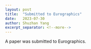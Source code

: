 ```yaml
---
layout: post
title:  "Submitted to Eurographics"
date:   2023-07-30
author: Shuzhan Yang
excerpt_separator: <!--more-->
---
```

A paper was submitted to Eurographics.
